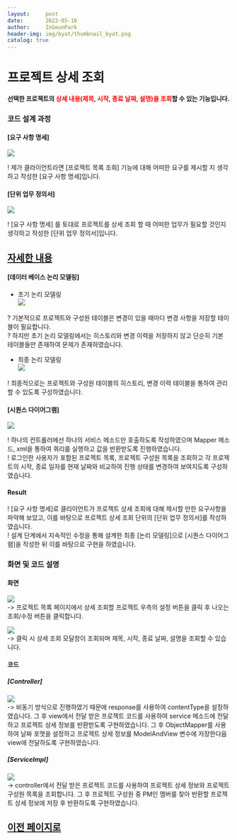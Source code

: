 ```yaml
---
layout:     post
date:       2022-05-16
author:     InGeunPark
header-img: img/byat/thumbnail_byat.png
catalog: true
---
```


# 프로젝트 상세 조회

<p style="font-weight:bold">선택한 프로젝트의 <font style="color: red;">상세 내용(제목, 시작, 종료 날짜, 설명)을 조회</font>할 수 있는 기능입니다. </p>

### 코드 설계 과정

#### [요구 사항 명세]
<img src="../../../../img/byat/selectProjectDetail/project-detail_1.PNG"> <br>

! 제가 클라이언트라면 [프로젝트 목록 조회] 기능에 대해 어떠한 요구를 제시할 지 생각하고 작성한 [요구 사항 명세]입니다.

#### [단위 업무 정의서] 

<img src="../../../../img/byat/selectProjectDetail/project-detail_2.PNG"> <br>

! [요구 사항 명세] 를 토대로 프로젝트를 상세 조회 할 때 어떠한 업무가 필요할 것인지 생각하고 작성한 [단위 업무 정의서]입니다.

## [자세한 내용](https://www.notion.so/64f066b6ee4948f0926f0790b553dcad)

#### [데이터 베이스 논리 모델링]
- 초기 논리 모델링 <br>
<img src="../../../../img/byat/selectProjectList/project-list_3.png"> <br>

? 기본적으로 프로젝트와 구성원 테이블은 변경이 있을 때마다 변경 사항을 저장할 테이블이 필요합니다. <br>
? 하지만 초기 논리 모델링에서는 히스토리와 변경 이력을 저장하지 않고 단순히 기본 테이블들만 존재하여 문제가 존재하였습니다.

- 최종 논리 모델링 <br>
<img src="../../../../img/byat/selectProjectList/project-list_4.PNG"> <br>

! 최종적으로는 프로젝트와 구성원 테이블의 히스토리, 변경 이력 테이블을 통하여 관리할 수 있도록 구성하였습니다.

#### [시퀀스 다이어그램]

<img src="../../../../img/byat/selectProjectDetail/project-detail_3.PNG"> <br>

! 하나의 컨트롤러에선 하나의 서비스 메소드만 호출하도록 작성하였으며 Mapper 메소드, xml을 통하여 쿼리를 실행하고 값을 반환받도록 진행하였습니다. <br>
! 로그인한 사용자가 포함된 프로젝트 목록, 프로젝트 구성원 목록을 조회하고 각 프로젝트의 시작, 종료 일자를 현재 날짜와 비교하여 진행 상태를 변경하여 보여지도록 구성하였습니다.

#### Result
! [요구 사항 명세]로 클리이언트가 프로젝트 상세 조회에 대해 제시할 만한 요구사항을 파악해 보았고, 이를 바탕으로 프로젝트 상세 조회 단위의 [단위 업무 정의서]를 작성하였습니다.  <br>
! 설계 단계에서 지속적인 수정을 통해 설계한 최종 [논리 모델링]으로  [시퀀스 다이어그램]을 작성한 뒤 이를 바탕으로 구현을 하였습니다. <br>

### 화면 및 코드 설명

#### 화면
<img src="../../../../img/byat/selectProjectDetail/project-detail_4.PNG"> <br>
-> 프로젝트 목록 페이지에서 상세 조회할 프로젝트 우측의 설정 버튼을 클릭 후 나오는 조회/수정 버튼을 클릭합니다. <br>

<img src="../../../../img/byat/selectProjectDetail/project-detail_5.PNG"> <br>
-> 클릭 시 상세 조회 모달창이 조회되며 제목, 시작, 종료 날짜, 설명을 조회할 수 있습니다.

#### 코드

##### [Controller]
<img src="../../../../img/byat/selectProjectDetail/project-detail_6.PNG"> <br>
-> 비동기 방식으로 진행하였기 때문에 response를 사용하여 contentType을 설정하였습니다. 그 후 view에서 전달 받은 프로젝트 코드를 사용하여 service 메소드에 전달하고 프로젝트 상세 정보를 반환받도록 구현하였습니다. 
그 후 ObjectMapper를 사용하여 날짜 포맷을 설정하고 프로젝트 상세 정보를 ModelAndView 변수에 저장한다음 view에 전달하도록 구현하였습니다.

##### [ServiceImpl]
<img src="../../../../img/byat/selectProjectDetail/project-detail_7.PNG"> <br>
-> controller에서 전달 받은 프로젝트 코드를 사용하여 프로젝트 상세 정보와 프로젝트 구성원 목록을 조회합니다. 그 후 프로젝트 구성원 중 PM인 멤버를 찾아 반환할 프로젝트 상세 정보에 저장 후 반환하도록 구현하였습니다.

## [이전 페이지로](https://ingeunpark.github.io/2022/05/16/byat/#list)



